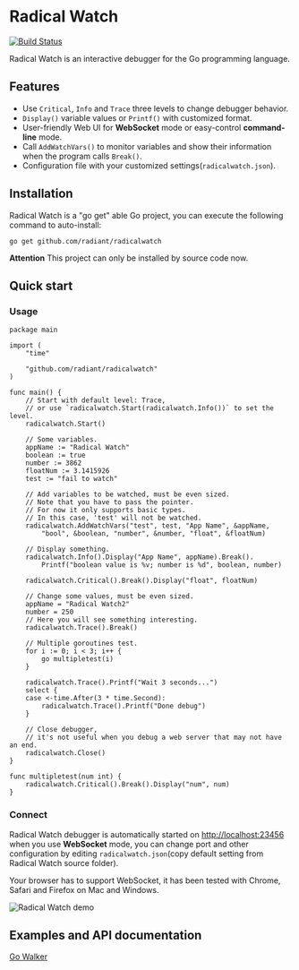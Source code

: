 # Radical Watch

[![Build Status](https://drone.io/github.com/radiant/radicalwatch/status.png)](https://drone.io/github.com/radiant/radicalwatch/latest)

Radical Watch is an interactive debugger for the Go programming language.

## Features

- Use `Critical`, `Info` and `Trace` three levels to change debugger behavior.
- `Display()` variable values or `Printf()` with customized format.
- User-friendly Web UI for **WebSocket** mode or easy-control **command-line** mode.
- Call `AddWatchVars()` to monitor variables and show their information when the program calls `Break()`.
- Configuration file with your customized settings(`radicalwatch.json`).

## Installation

Radical Watch is a "go get" able Go project, you can execute the following command to auto-install:

	go get github.com/radiant/radicalwatch

**Attention** This project can only be installed by source code now.

## Quick start

### Usage

	package main

	import (
		"time"

		"github.com/radiant/radicalwatch"
	)

	func main() {
		// Start with default level: Trace,
		// or use `radicalwatch.Start(radicalwatch.Info())` to set the level.
		radicalwatch.Start()

		// Some variables.
		appName := "Radical Watch"
		boolean := true
		number := 3862
		floatNum := 3.1415926
		test := "fail to watch"

		// Add variables to be watched, must be even sized.
		// Note that you have to pass the pointer.
		// For now it only supports basic types.
		// In this case, 'test' will not be watched.
		radicalwatch.AddWatchVars("test", test, "App Name", &appName,
			"bool", &boolean, "number", &number, "float", &floatNum)

		// Display something.
		radicalwatch.Info().Display("App Name", appName).Break().
			Printf("boolean value is %v; number is %d", boolean, number)

		radicalwatch.Critical().Break().Display("float", floatNum)

		// Change some values, must be even sized.
		appName = "Radical Watch2"
		number = 250
		// Here you will see something interesting.
		radicalwatch.Trace().Break()

		// Multiple goroutines test.
		for i := 0; i < 3; i++ {
			go multipletest(i)
		}

		radicalwatch.Trace().Printf("Wait 3 seconds...")
		select {
		case <-time.After(3 * time.Second):
			radicalwatch.Trace().Printf("Done debug")
		}
	
		// Close debugger,
		// it's not useful when you debug a web server that may not have an end.
		radicalwatch.Close()
	}

	func multipletest(num int) {
		radicalwatch.Critical().Break().Display("num", num)
	}

### Connect

Radical Watch debugger is automatically started on [http://localhost:23456](http://localhost:23456) when you use **WebSocket** mode, you can change port and other configuration by editing `radicalwatch.json`(copy default setting from Radical Watch source folder).

Your browser has to support WebSocket, it has been tested with Chrome, Safari and Firefox on Mac and Windows.

![Radical Watch demo](https://github.com/radiant/radicalwatch/blob/master/tests/images/demo_radicalwatch.png?raw=true)

## Examples and API documentation

[Go Walker](http://gowalker.org/github.com/radiant/radicalwatch)

